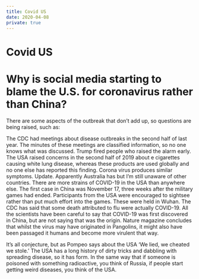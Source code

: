 ```yaml
---
title: Covid US
date: 2020-04-08
private: true
---
```

# Covid US
# Why is social media starting to blame the U.S. for coronavirus rather than China?
There are some aspects of the outbreak that don’t add up, so questions are being raised, such as:

The CDC had meetings about disease outbreaks in the second half of last year. The minutes of these meetings are classified information, so no one knows what was discussed.
Trump fired people who raised the alarm early.
The USA raised concerns in the second half of 2019 about e cigarettes causing white lung disease, whereas these products are used globally and no one else has reported this finding. Corona virus produces similar symptoms. Update. Apparently Australia has but I’m still unaware of other countries.
There are more strains of COVID-19 in the USA than anywhere else.
The first case in China was November 17, three weeks after the military games had ended. Participants from the USA were encouraged to sightsee rather than put much effort into the games. These were held in Wuhan.
The CDC has said that some death attributed to flu were actually COVID-19.
All the scientists have been careful to say that COVID-19 was first discovered in China, but are not saying that was the origin.
Nature magazine concludes that whilst the virus may have originated in Pangolins, it might also have been passaged it humans and become more virulent that way.

It’s all conjecture, but as Pompeo says about the USA ‘We lied, we cheated we stole.’ The USA has a long history of dirty tricks and dabbling with spreading disease, so it has form. In the same way that if someone is poisoned with something radioactive, you think of Russia, if people start getting weird diseases, you think of the USA.

